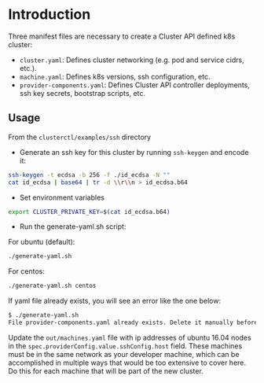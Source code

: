 # Introduction

Three manifest files are necessary to create a Cluster API defined k8s cluster:

- `cluster.yaml`: Defines cluster networking (e.g. pod and service cidrs, etc.).
- `machine.yaml`: Defines k8s versions, ssh configuration, etc.
- `provider-components.yaml`: Defines Cluster API controller deployments, ssh key
  secrets, bootstrap scripts, etc.

## Usage

From the `clusterctl/examples/ssh` directory

- Generate an ssh key for this cluster by running `ssh-keygen` and encode it:

```bash
ssh-keygen -t ecdsa -b 256 -f ./id_ecdsa -N ""
cat id_ecdsa | base64 | tr -d \\r\\n > id_ecdsa.b64
```

- Set environment variables

```bash
export CLUSTER_PRIVATE_KEY=$(cat id_ecdsa.b64)
```

- Run the generate-yaml.sh script:

For ubuntu (default):

```bash
./generate-yaml.sh
```

For centos:

```bash
./generate-yaml.sh centos
```

If yaml file already exists, you will see an error like the one below:

<!-- markdownlint-disable MD013 -->

```bash
$ ./generate-yaml.sh
File provider-components.yaml already exists. Delete it manually before running this script.
```

<!-- markdownlint-enable MD013 -->

Update the `out/machines.yaml` file with ip addresses of ubuntu 16.04 nodes
in the `spec.providerConfig.value.sshConfig.host` field.
These machines must be in the same network as your developer machine, which can
be accomplished in multiple ways that would be too extensive to cover here.
Do this for each machine that will be part of the new cluster.
